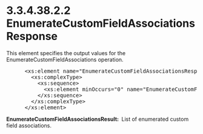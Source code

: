 <html dir="LTR" xmlns:mshelp="http://msdn.microsoft.com/mshelp" xmlns:ddue="http://ddue.schemas.microsoft.com/authoring/2003/5" xmlns:xlink="http://www.w3.org/1999/xlink" xmlns:tool="http://www.microsoft.com/tooltip">
 <body>
 <div id="header">
 <h1 class="heading">3.3.4.38.2.2 EnumerateCustomFieldAssociationsResponse</h1>
 </div>
 <div id="mainSection">
 <div id="mainBody">
 <div id="allHistory" class="saveHistory"></div>
 <div id="sectionSection0" class="section" name="collapseableSection">
 

<p>This element specifies the output values for the
EnumerateCustomFieldAssociations operation.</p>

<dl>
<dd>
<div><pre> &lt;xs:element name=&quot;EnumerateCustomFieldAssociationsResponse&quot;&gt;
   &lt;xs:complexType&gt;
     &lt;xs:sequence&gt;
       &lt;xs:element minOccurs=&quot;0&quot; name=&quot;EnumerateCustomFieldAssociationsResult&quot; nillable=&quot;true&quot; type=&quot;ipam:ArrayOfCustomFieldAssociation&quot; /&gt;
     &lt;/xs:sequence&gt;
   &lt;/xs:complexType&gt;
 &lt;/xs:element&gt; 
</pre></div>
</dd></dl>

<p><b>EnumerateCustomFieldAssociationsResult: </b> List
of enumerated custom field associations.</p>


 </div>
 </div>
 </div>
 </body>
</html>